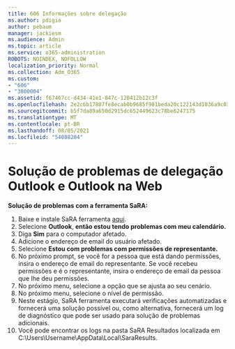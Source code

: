 ```yaml
---
title: 606 Informações sobre delegação
ms.author: pdigia
author: pebaum
manager: jackiesm
ms.audience: Admin
ms.topic: article
ms.service: o365-administration
ROBOTS: NOINDEX, NOFOLLOW
localization_priority: Normal
ms.collection: Adm_O365
ms.custom:
- "606"
- "3800004"
ms.assetid: f67467cc-d434-41e1-847c-120412b12c3f
ms.openlocfilehash: 2e2c6b17807fe8ecab0b9685f981beda20c122143d1036a9c03075552c5ca897
ms.sourcegitcommit: b5f7da89a650d2915dc652449623c78be6247175
ms.translationtype: MT
ms.contentlocale: pt-BR
ms.lasthandoff: 08/05/2021
ms.locfileid: "54088204"
---
```

# <a name="troubleshooting-delegation-in-outlook-and-outlook-on-the-web"></a>Solução de problemas de delegação Outlook e Outlook na Web

**Solução de problemas com a ferramenta SaRA:**

1. Baixe e instale SaRA ferramenta [aqui](https://aka.ms/SaRA-SkypeForBusinessSignIn).
1. Selecione **Outlook**, **então estou tendo problemas com meu calendário.**
1. Diga **Sim** para o computador afetado.
1. Adicione o endereço de email do usuário afetado.
1. Selecione **Estou com problemas com permissões de representante.**
1. No próximo prompt, se você for a pessoa que está dando permissões, insira o endereço de email do representante. Se você recebeu permissões e é o representante, insira o endereço de email da pessoa que lhe deu permissões.
1. No próximo menu, selecione a opção que se ajusta ao seu cenário.
1. No próximo menu, selecione o nível de permissão.
1. Neste estágio, SaRA ferramenta executará verificações automatizadas e fornecerá uma solução possível ou, como alternativa, fornecerá um log de diagnóstico que pode ser usado para solução de problemas adicionais.
1. Você pode encontrar os logs na pasta SaRA Resultados localizada em C:\Users\Username\AppData\Local\SaraResults.

